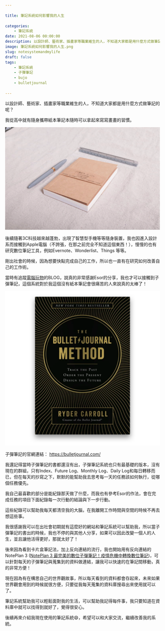```yaml
---

title: 筆記系統如何影響我的人生

categories:
    - 筆記系統
date: 2021-08-06 00:00:00 
description: 以設計師、藝術家、插畫家等職業維生的人，不知道大家都是用什麼方式做筆記的呢？
image: 筆記系統如何影響我的人生.png
slug: notesystemandmylife
draft: false
tags:
    - 筆記系統
    - 子彈筆記
    - bujo
    - bulletjournal

---
```



以設計師、藝術家、插畫家等職業維生的人，不知道大家都是用什麼方式做筆記的呢？

我從高中就有隨身攜帶紙本筆記本隨時可以拿起來寫寫畫畫的習慣。

![以前愛用的是臺灣的iPaper CFS筆記本](getImage.png)


後續隨著3C科技越來越蓬勃，出現了智慧型手機等等隨身裝置，我也因進入設計系而接觸到Apple電腦（不誇張，在那之前完全不知道這個東西！），慢慢的也有研究數位筆記工具，例如Evernote、Wonderlist、Things 等等。

剛出社會的時候，因為想要快點完成自己的工作，所以也一直有在研究如何改善自己的工作術。

當時有追蹤[電腦玩物](https://www.playpcesor.com/)的BLOG，說真的非常感謝Esor的分享，我也才可以接觸到子彈筆記，這個系統對於我這個沒有紙本筆記會很痛苦的人來說真的太棒了！

![子彈筆記思考術](Book_7fce494e-606f-43d0-89a2-51b698aa3369_600x.png)

子彈筆記的官網連結： https://bulletjournal.com/

我還記得當時子彈筆記的書都還沒有出，子彈筆記系統也只有最基礎的版本，沒有現在的群組，只有Index、Future Log、Monthly Log、Daily Log和每日轉移而已，但在每天的抄寫之下，默默的能幫助我去思考每一天的任務該如何執行，從哪個任務優先。

我自己最喜歡的部分是能紀錄那天做了什麼，而我也有參考Esor的作法，會在完成任務的項目下面紀錄每一次行動的結論與下一步行動。

這些紀錄可以幫助我每天都清空我的大腦，在我離開工作時間與空間的時候不再去想這些事。

我很感謝我可以在出社會初期就有這麼好的網站和筆記系統可以幫助我，所以當子彈筆記的書出的時候，我也不停的與其他人分享，如果可以因此改變一個人的人生，並且讓他活得更好，那就太好了！

後來因為看到卡片盒筆記法，加上反向連結的流行，我也開始用有反向連結的 NotePlan 3 ([NotePlan 3 最完美的數位子彈筆記！疫情危機中轉換數位筆記](https://peckystudios.com/p/noteplan3perfectbulletjournaltool/))，可以針對每天的子彈筆記與蒐集到的資料做連結，讓我可以快速的在筆記間移動，真的非常方便！

現在因為有在構思自己的世界觀故事，所以每天看到的資料都會存起來，未來如果世界觀會用到的時候就很方便，只要從我每天蒐集的資料庫搜尋出來使用就可以了。

筆記系統幫助我可以輕鬆面對我的生活，可以幫助我記得每件事，我只要知道在資料庫中就可以找得到就好了，覺得很安心。

後續再來介紹我現在使用的筆記系統😄️，希望可以和大家交流，繼續改善我的系統。
